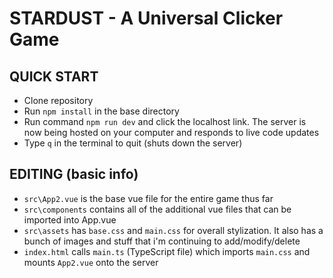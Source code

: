 # STARDUST - A Universal Clicker Game

## QUICK START
- Clone repository
- Run `npm install` in the base directory
- Run command `npm run dev` and click the localhost link. The server is now being hosted on your computer and responds to live code updates
- Type `q` in the terminal to quit (shuts down the server)

## EDITING (basic info)
- `src\App2.vue` is the base vue file for the entire game thus far
- `src\components` contains all of the additional vue files that can be imported into App.vue
- `src\assets` has `base.css` and `main.css` for overall stylization. It also has a bunch of images and stuff that i'm continuing to add/modify/delete
- `index.html` calls `main.ts` (TypeScript file) which imports `main.css` and mounts `App2.vue` onto the server
